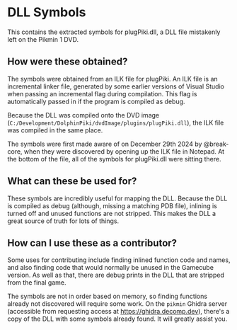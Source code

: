 # DLL Symbols
This contains the extracted symbols for plugPiki.dll, a DLL file mistakenly left on the Pikmin 1 DVD.

## How were these obtained?
The symbols were obtained from an ILK file for plugPiki. An ILK file is an incremental linker file, generated by some earlier versions of Visual Studio when passing an incremental flag during compilation. This flag is automatically passed in if the program is compiled as debug.

Because the DLL was compiled onto the DVD image (`C:/Development/DolphinPiki/dvdImage/plugins/plugPiki.dll`), the ILK file was compiled in the same place.

The symbols were first made aware of on December 29th 2024 by @break-core, when they were discovered by opening up the ILK file in Notepad. At the bottom of the file, all of the symbols for plugPiki.dll were sitting there.

## What can these be used for?
These symbols are incredibly useful for mapping the DLL. Because the DLL is compiled as debug (although, missing a matching PDB file), inlining is turned off and unused functions are not stripped. This makes the DLL a great source of truth for lots of things.

## How can I use these as a contributor?
Some uses for contributing include finding inlined function code and names, and also finding code that would normally be unused in the Gamecube version. As well as that, there are debug prints in the DLL that are stripped from the final game.

The symbols are not in order based on memory, so finding functions already not discovered will require some work. On the `pikmin` Ghidra server (accessible from requesting access at https://ghidra.decomp.dev), there's a copy of the DLL with some symbols already found. It will greatly assist you.